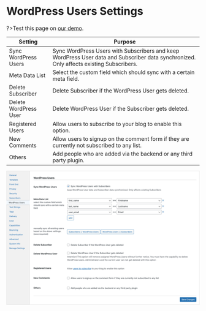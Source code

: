 # WordPress Users Settings

?>Test this page on [our demo](https://demo.mailster.co/wp-admin/edit.php?post_type=newsletter&page=mailster_settings#wordpress-users).

| Setting               | Purpose                                                                                                                                 |
| --------------------- | --------------------------------------------------------------------------------------------------------------------------------------- |
| Sync WordPress Users  | Sync WordPress Users with Subscribers and keep WordPress User data and Subscriber data synchronized. Only affects existing Subscribers. |
| Meta Data List        | Select the custom field which should sync with a certain meta field.                                                                    |
| Delete Subscriber     | Delete Subscriber if the WordPress User gets deleted.                                                                                   |
| Delete WordPress User | Delete WordPress User if the Subscriber gets deleted.                                                                                   |
| Registered Users      | Allow users to subscribe to your blog to enable this option.                                                                            |
| New Comments          | Allow users to signup on the comment form if they are currently not subscribed to any list.                                             |
| Others                | Add people who are added via the backend or any third party plugin.                                                                     |

![WordPress Users Settings Screen](/assets/settings-wordpress-users.png)
